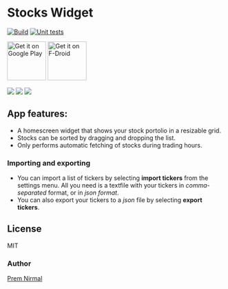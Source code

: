 # Stocks Widget
[![Build](https://github.com/premnirmal/StockTicker/workflows/Build/badge.svg)](https://github.com/premnirmal/StockTicker/actions) [![Unit tests](https://github.com/premnirmal/StockTicker/workflows/Run%20unit%20tests/badge.svg)](https://github.com/premnirmal/StockTicker/actions)

<a href="https://play.google.com/store/apps/details?id=com.github.premnirmal.tickerwidget" target="_blank">
<img src="https://play.google.com/intl/en_us/badges/images/generic/en-play-badge.png" alt="Get it on Google Play" height="90"/></a>
<a href="https://f-droid.org/en/packages/com.github.premnirmal.tickerwidget/" target="_blank">
<img src="https://f-droid.org/badge/get-it-on.png" alt="Get it on F-Droid" height="90"/></a>

![](https://lh3.googleusercontent.com/R9khJ5kNzXHUjO4BxNw1cNKTx62grZ7FtLRT_F2H0BhC99iuMWDxvuGTYvyydtqE3w=h400-rw)
![](https://lh3.googleusercontent.com/5bJo7sEfgkI5KX2rhvOwugq42B5lPY3FcNWIHschi-ek5Rqo_p6_ajxxAiiJ6cXI2cU=h400-rw)
![](https://lh3.googleusercontent.com/pKI7tibPnU4HS92l-ubpphJVS_7wCJdteg6td6gnAnbx8sqiVFJZEjTiQe4hBiPU5W0=h400-rw)

## App features:

- A homescreen widget that shows your stock portolio in a resizable grid.
- Stocks can be sorted by dragging and dropping the list.
- Only performs automatic fetching of stocks during trading hours.

### Importing and exporting
- You can import a list of tickers by selecting **import tickers** from the settings menu. All you need is a textfile with your tickers in *comma-separated* format, or in *json format*.
- You can also export your tickers to a *json* file by selecting **export tickers**.

## License

MIT

### Author
[Prem Nirmal](http://premnirmal.me/)

